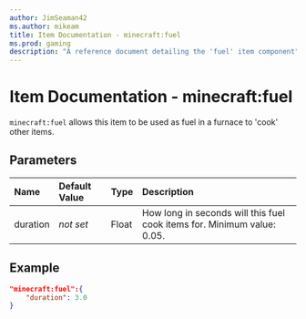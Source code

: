 ```yaml
---
author: JimSeaman42
ms.author: mikeam
title: Item Documentation - minecraft:fuel
ms.prod: gaming
description: "A reference document detailing the 'fuel' item component"
---
```


# Item Documentation - minecraft:fuel

`minecraft:fuel` allows this item to be used as fuel in a furnace to 'cook' other items.

## Parameters

|Name |Default Value  |Type  |Description  |
|:----------|:----------|:----------|:----------|
|duration|*not set* |Float |How long in seconds will this fuel cook items for. Minimum value: 0.05. |

## Example

```json
"minecraft:fuel":{
    "duration": 3.0
}
```
